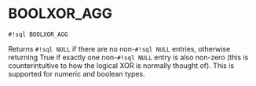 # BOOLXOR_AGG
`#!sql BOOLXOR_AGG`

Returns `#!sql NULL` if there are no non-`#!sql NULL` entries, otherwise
returning True if exactly one non-`#!sql NULL` entry is also non-zero (this is
counterintuitive to how the logical XOR is normally thought of). This is
supported for numeric and boolean types.


